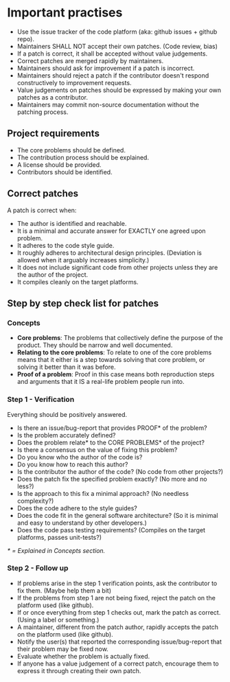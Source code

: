 # Important practises

* Use the issue tracker of the code platform (aka: github issues + github repo).
* Maintainers SHALL NOT accept their own patches. (Code review, bias)
* If a patch is correct, it shall be accepted without value judgements.
* Correct patches are merged rapidly by maintainers.
* Maintainers should ask for improvement if a patch is incorrect.
* Maintainers should reject a patch if the contributor doesn't respond constructively to improvement requests.
* Value judgements on patches should be expressed by making your own patches as a contributor.
* Maintainers may commit non-source documentation without the patching process.

## Project requirements

* The core problems should be defined.
* The contribution process should be explained.
* A license should be provided.
* Contributors should be identified.

## Correct patches

A patch is correct when:

* The author is identified and reachable.
* It is a minimal and accurate answer for EXACTLY one agreed upon problem.
* It adheres to the code style guide.
* It roughly adheres to architectural design principles.
  (Deviation is allowed when it arguably increases simplicity.)
* It does not include significant code from other projects unless they are the author of the project.
* It compiles cleanly on the target platforms.

## Step by step check list for patches

### Concepts

* **Core problems**: The problems that collectively define the purpose of the product. They should be narrow and well documented.
* **Relating to the core problems**: To relate to one of the core problems means that it either is a step towards solving that core problem, or solving it better than it was before.
* **Proof of a problem**: Proof in this case means both reproduction steps and arguments that it IS a real-life problem people run into.

### Step 1 - Verification

Everything should be positively answered.

- Is there an issue/bug-report that provides PROOF* of the problem?
- Is the problem accurately defined?
- Does the problem relate* to the CORE PROBLEMS* of the project?
- Is there a consensus on the value of fixing this problem?
- Do you know who the author of the code is?
- Do you know how to reach this author?
- Is the contributor the author of the code? (No code from other projects?)
- Does the patch fix the specified problem exactly? (No more and no less?)
- Is the approach to this fix a minimal approach? (No needless complexity?)
- Does the code adhere to the style guides?
- Does the code fit in the general software architecture? (So it is minimal and easy to understand by other developers.)
- Does the code pass testing requirements? (Compiles on the target platforms, passes unit-tests?)

_\* = Explained in Concepts section._

### Step 2 - Follow up

- If problems arise in the step 1 verification points, ask the contributor to fix them. (Maybe help them a bit)
- If the problems from step 1 are not being fixed, reject the patch on the platform used (like github).
- If or once everything from step 1 checks out, mark the patch as correct. (Using a label or something.)
- A maintainer, different from the patch author, rapidly accepts the patch on the platform used (like github).
- Notify the user(s) that reported the corresponding issue/bug-report that their problem may be fixed now.
- Evaluate whether the problem is actually fixed.
- If anyone has a value judgement of a correct patch, encourage them to express it through creating their own patch.